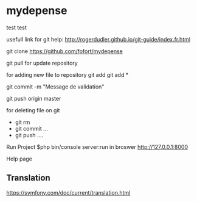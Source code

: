 # mydepense

test
test 

usefull link for git help: http://rogerdudler.github.io/git-guide/index.fr.html

git clone https://github.com/fofort/mydepense


git pull for update repository

for adding new file to repository
git add <filename>
git add *

git commit -m "Message de validation"


git push origin master


for deleting file on git 

  - git rm <filename>
  - git commit ...
  - git push ....



Run Project 
$php bin/console server:run
in broswer http://127.0.0.1:8000



Help page 

Translation
-----------
https://symfony.com/doc/current/translation.html